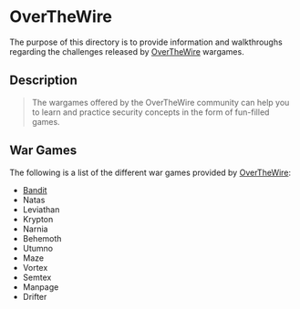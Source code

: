 # OverTheWire

The purpose of this directory is to provide information and walkthroughs regarding the challenges released by [OverTheWire](http://overthewire.org/wargames/) wargames.

## Description
> The wargames offered by the OverTheWire community can help you to learn and practice security concepts in the form of fun-filled games.

## War Games

The following is a list of the different war games provided by [OverTheWire](http://overthewire.org/wargames/):
- [Bandit](https://github.com/JFarina5/Cyber-Writeups/tree/master/overthewire/Bandit)
- Natas
- Leviathan
- Krypton
- Narnia
- Behemoth
- Utumno
- Maze
- Vortex
- Semtex
- Manpage
- Drifter
